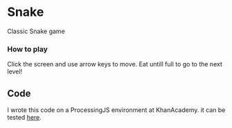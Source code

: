 # Snake
Classic Snake game

### How to play
Click the screen and use arrow keys to move. 
Eat untill full to go to the next level!

## Code
I wrote this code on a ProcessingJS environment at KhanAcademy.
it can be tested [here](https://www.khanacademy.org/computer-programming/snake/5404651824218112).